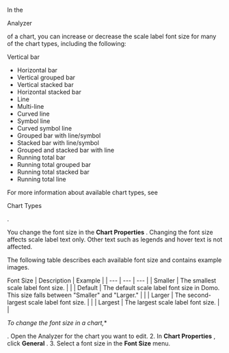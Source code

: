 

In the

Analyzer

of a chart, you can increase or decrease the scale label font size for many of the chart types, including the following:

 Vertical bar
* Horizontal bar
* Vertical grouped bar
* Vertical stacked bar
* Horizontal stacked bar
* Line
* Multi-line
* Curved line
* Symbol line
* Curved symbol line
* Grouped bar with line/symbol
* Stacked bar with line/symbol
* Grouped and stacked bar with line
* Running total bar
* Running total grouped bar
* Running total stacked bar
* Running total line

For more information about available chart types, see

Chart Types

.


 You change the font size in the
 **Chart Properties**
 . Changing the font size affects scale label text only. Other text such as legends and hover text is not affected.


 The following table describes each available font size and contains example images.


 Font Size
  |
 Description
  |
 Example
  |
| --- | --- | --- |
|
 Smaller
  |
 The smallest scale label font size.
  |
 |
|
 Default
  |
 The default scale label font size in Domo. This size falls between "Smaller" and "Larger."
  |
 |
|
 Larger
  |
 The second-largest scale label font size.
  |
 |
|
 Largest
  |
 The largest scale label font size.
  |
 |

*To change the font size in a chart,**

. Open the Analyzer for the chart you want to edit.
2. In
 **Chart Properties**
 , click
 **General**
 .
3. Select a font size in the
 **Font Size**
 menu.



